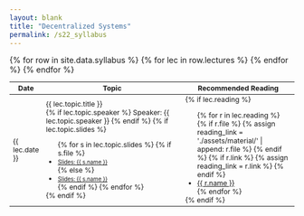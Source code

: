 ```yaml
---
layout: blank
title: "Decentralized Systems"
permalink: /s22_syllabus
---
```


<table style="table-layout: fixed; font-size: 88%;">
  <thead>
    <tr>
      <th style="width: 10%;">Date</th>
      <th style="width: 50%;">Topic</th>
      <th style="width: 40%;">Recommended Reading</th>
    </tr>
  </thead>
  <tbody>
    {% for row in site.data.syllabus %}
      {% for lec in row.lectures %}
        <tr>
          <td>{{ lec.date }}</td>
          <td>{{ lec.topic.title }}
            <br>
            {% if lec.topic.speaker %}
              Speaker: {{ lec.topic.speaker }}
            {% endif %}
            {% if lec.topic.slides %}
              <ul style="margin-bottom: 0;">
                {% for s in lec.topic.slides %}
                  {% if s.file %}
                    <li><a target="_parent" href="./assets/material/{{ s.file }}" style="font-size: 80%;">Slides: {{ s.name }}</a></li>
                  {% else %}
                    <li><a target="_parent" href="{{ s.link }}" style="font-size: 80%;">Slides: {{ s.name }}</a></li>
                  {% endif %}
                {% endfor %}
              </ul>
            {% endif %}
          </td>
          <td>
            {% if lec.reading %}
              <ul style="margin-bottom: 0;">
                {% for r in lec.reading %}
                  {% if r.file %}
                    {% assign reading_link = './assets/material/' | append: r.file %}
                  {% endif %}
                  {% if r.link %}
                    {% assign reading_link = r.link %}
                  {% endif %}
                  <li><a target="_parent" href="{{ reading_link }}">{{ r.name }}</a></li>
                {% endfor %}
              </ul>
            {% endif %}
          </td>
        </tr>
      {% endfor %}
    {% endfor %}
  </tbody>
</table>
